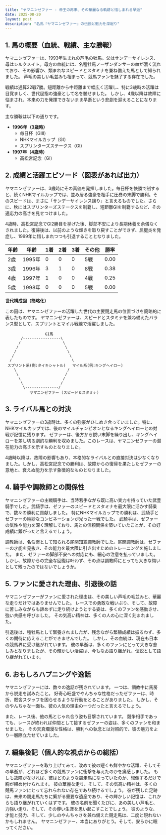 ```yaml
---
title: "ヤマニンゼファー - 帝王の再来、その華麗なる軌跡と惜しまれる早逝"
date: 2025-08-20
layout: post
description: "名馬『ヤマニンゼファー』の伝説と魅力を深堀り"
---
```


## 1. 馬の概要（血統、戦績、主な勝鞍）

ヤマニンゼファーは、1993年生まれの芦毛の牡馬。父はサンデーサイレンス、母はシルクメイト。母方の血統には、名種牡馬ノーザンダンサーの血が濃く流れており、その影響か、類まれなスピードとスタミナを兼ね備えた馬として知られました。  芦毛の美しい毛並みも相まって、競馬ファンを魅了する存在でした。

戦績は通算22戦7勝。短距離から中距離まで幅広く活躍し、特に3歳時の活躍は目覚ましく、世代屈指の強豪として名を馳せました。  しかし、4歳以降は故障に悩まされ、本来の力を発揮できないまま早逝という悲劇を迎えることになります。

主な勝鞍は以下の通りです。

* **1996年（3歳時）**
    * 毎日杯（GIII）
    * NHKマイルカップ（GI）
    * スプリンターズステークス（GI）
* **1997年（4歳時）**
    * 高松宮記念（GI）


## 2. 成績と活躍エピソード（図表があれば出力）

ヤマニンゼファーは、3歳時にその真価を発揮しました。毎日杯を快勝で制すると、続くNHKマイルカップでは、並み居る強豪を相手に圧巻の末脚で勝利。そのスピードは、まさに「サンデーサイレンス譲り」と言えるものでした。さらに、秋にはスプリンターズステークスを制覇し、短距離GIを制覇するなど、その適応力の高さを見せつけました。

4歳時、高松宮記念でGI2勝目を挙げた後、脚部不安により長期休養を余儀なくされました。復帰後は、以前のような輝きを取り戻すことができず、屈腱炎を発症し、1999年に惜しまれつつも引退することとなりました。

| 年齢 | 年齢 | 1着 | 2着 | 3着 | その他 | 勝率 |
|---|---|---|---|---|---|---|
| 2歳 | 1995年 | 0 | 0 | 0 | 5戦 | 0.00 |
| 3歳 | 1996年 | 3 | 1 | 0 | 8戦 | 0.38 |
| 4歳 | 1997年 | 1 | 0 | 0 | 4戦 | 0.25 |
| 5歳 | 1998年 | 0 | 0 | 0 | 5戦 | 0.00 |


**世代構成図（簡略化）**

この図は、ヤマニンゼファーの活躍した世代の主要競走馬の位置づけを簡略的に表したものです。  ヤマニンゼファーは、スピードとスタミナを兼ね備えたバランス型として、スプリントとマイル戦線で活躍しました。

```
                  GI馬
       /-----------------\
      /                   \
     /                     \
    /                       \
   /                         \
  /                           \
 スプリント系(例:タイキシャトル)   マイル系(例:キングヘイロー)
    \                       /
     \                     /
      \                   /
       \                 /
        \---------------/
           ヤマニンゼファー (スピード＆スタミナ)

```


## 3. ライバル馬との対決

ヤマニンゼファーの3歳時は、多くの強豪がひしめき合っていました。特に、NHKマイルカップでは、後のマイルチャンピオンとなるキングヘイローとの対戦が記憶に残ります。  ゼファーは、後方から鋭い末脚を繰り出し、キングヘイローを差し切る劇的な勝利を収めました。このレースは、ヤマニンゼファーの潜在能力の高さを示すものとなりました。

4歳時以降は、故障の影響もあり、本格的なライバルとの直接対決は少なくなりました。しかし、高松宮記念での勝利は、故障からの復帰を果たしたゼファーの意地と、衰えぬ能力を示す象徴的なものとなりました。


## 4. 騎手や調教師との関係性

ヤマニンゼファーの主戦騎手は、当時若手ながら既に高い実力を持っていた武豊騎手でした。武騎手は、ゼファーのスピードとスタミナを最大限に活かす騎乗で、数々の勝利に貢献しました。  特にNHKマイルカップでの勝利は、武騎手とゼファーの絶妙なコンビネーションが光った一戦でした。  武騎手は、ゼファーの気性や能力を深く理解しており、馬との信頼関係を築いていたことが、その好成績に繋がったと言えるでしょう。

調教師は、名伯楽として知られる尾関知宣調教師でした。尾関調教師は、ゼファーの才能を見抜き、その能力を最大限に引き出すためのトレーニングを施しました。  また、ゼファーの脚部不安への対応にも、細心の注意を払っていました。  しかし、故障からの完全な回復は叶わず、その点は調教師にとっても大きな悔いとして残ったのではないでしょうか。


## 5. ファンに愛された理由、引退後の話

ヤマニンゼファーがファンに愛された理由は、その美しい芦毛の毛並みと、華麗な走りだけではありませんでした。  レースでの勇敢な戦いぶり、そして、故障に苦しみながらも諦めずに走り続けようとする姿は、多くのファンを感動させ、強い共感を呼びました。  その気高い精神は、多くの人の心に深く刻まれました。

引退後は、種牡馬として繋養されましたが、残念ながら繁殖成績は振るわず、多くの期待に応えることができませんでした。  しかし、その血統は、現在も日本の競馬界に受け継がれています。  彼の早逝は、多くのファンにとって大きな悲しみとなりましたが、その輝かしい活躍は、今もなお語り継がれ、伝説として語り継がれています。


## 6. おもしろハプニングや逸話

ヤマニンゼファーには、数々の逸話が残されています。  一つは、調教中に馬房から脱走を試みたこと。  好奇心旺盛でやんちゃな性格だったゼファーは、時折、厩舎スタッフを困らせるような行動をとることがありました。  しかし、そのやんちゃな一面も、彼の人気の理由の一つだったと言えるでしょう。

また、レース後、他の馬とじゃれ合う姿も目撃されています。  競争相手であっても、レースが終われば仲間として接するゼファーの姿は、多くのファンを和ませました。  その天真爛漫な性格は、勝利への執念とは対照的で、彼の魅力をより一層際立たせていました。


## 7. 編集後記（個人的な視点からの総括）

ヤマニンゼファーを取り上げてみて、改めて彼の短くも鮮やかな活躍、そしてその早逝が、どれほど多くの競馬ファンに衝撃を与えたのかを痛感しました。  もしも故障がなければ、彼はどのような競走馬になっていたのか、想像するだけで胸が締め付けられます。  彼の華麗な走り、そして、その気高い精神は、多くの競馬ファンにとって忘れられない存在であり続けるでしょう。  彼が残した足跡は、未来の競走馬たちに繋がる重要な遺産であり、その輝かしい記憶は、これからも語り継がれていくはずです。  彼の名前を聞くたびに、あの美しい芦毛と、力強い走り、そして、その儚い生涯を思い起こすことでしょう。  彼のような、才能と努力、そして、少しのやんちゃさを兼ね備えた競走馬は、二度と現れないかもしれません。  ヤマニンゼファー、本当にありがとう。そして、安らかに眠ってください。
